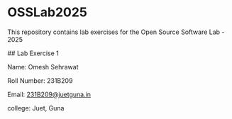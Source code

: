 # OSSLab2025

This repository contains lab exercises for the Open Source Software Lab - 2025



\## Lab Exercise 1

Name: Omesh Sehrawat

Roll Number: 231B209

Email: 231B209@juetguna.in

college: Juet, Guna




